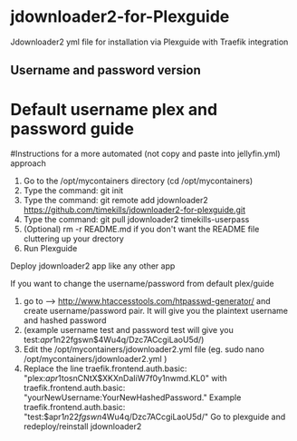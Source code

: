 # jdownloader2-for-Plexguide
Jdownloader2 yml file for installation via Plexguide with Traefik integration

## Username and password version

# Default username plex and password guide


#Instructions for a more automated (not copy and paste into jellyfin.yml) approach

1. Go to the /opt/mycontainers directory (cd /opt/mycontainers)
2. Type the command: git init
3. Type the command: git remote add jdownloader2 https://github.com/timekills/jdownloader2-for-plexguide.git
4. Type the command: git pull jdownloader2 timekills-userpass
5. (Optional) rm -r README.md if you don't want the README file cluttering up your drectory
6. Run Plexguide

Deploy jdownloader2 app like any other app

If you want to change the username/password from default plex/guide
1. go to --> http://www.htaccesstools.com/htpasswd-generator/ and create username/password pair. It will give you the plaintext username and hashed password
2. (example username test and password test will give you test:$apr1$n22fgswn$4Wu4q/Dzc7ACcgiLaoU5d/)
3. Edit the /opt/mycontainers/jdownloader2.yml file (eg. sudo nano /opt/mycontainers/jdownloader2.yml )
4. Replace the line traefik.frontend.auth.basic: "plex:$apr1$tosnCNtX$XKXnDaIiW7f0y1nwmd.KL0" with traefik.frontend.auth.basic: "yourNewUsername:YourNewHashedPassword."  Example traefik.frontend.auth.basic: "test:$apr1$n22fgswn$4Wu4q/Dzc7ACcgiLaoU5d/"
Go to plexguide and redeploy/reinstall jdownloader2
